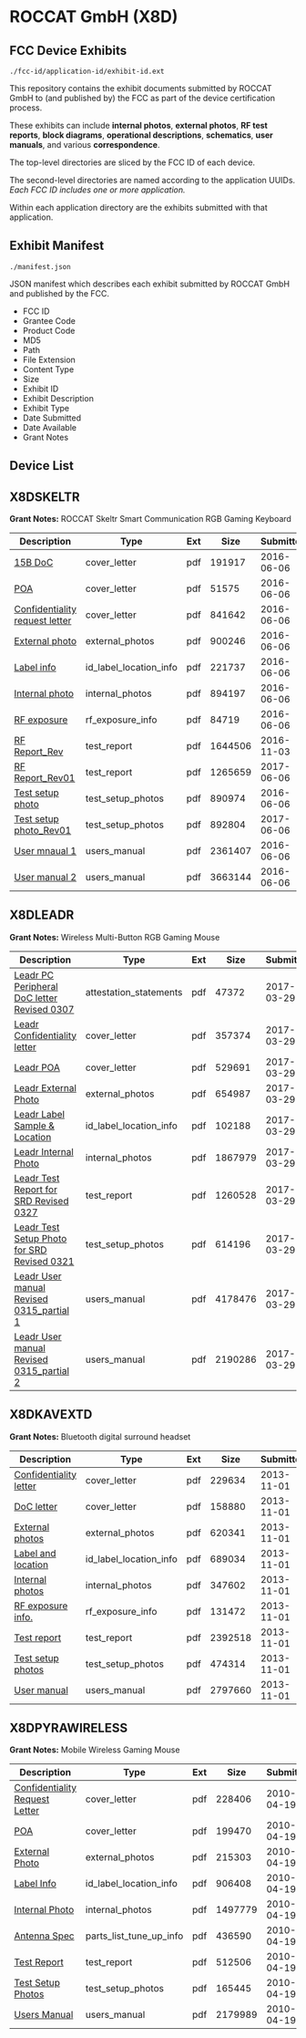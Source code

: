 # ROCCAT GmbH (X8D)
## FCC Device Exhibits

```
./fcc-id/application-id/exhibit-id.ext
```

This repository contains the exhibit documents submitted by ROCCAT GmbH to (and published by) the FCC as part of the device certification process.

These exhibits can include **internal photos**, **external photos**, **RF test reports**, **block diagrams**, **operational descriptions**, **schematics**, **user manuals**, and various **correspondence**.

The top-level directories are sliced by the FCC ID of each device.

The second-level directories are named according to the application UUIDs. *Each FCC ID includes one or more application.*

Within each application directory are the exhibits submitted with that application. 

## Exhibit Manifest

```
./manifest.json
```

JSON manifest which describes each exhibit submitted by ROCCAT GmbH and published by the FCC.

- FCC ID
- Grantee Code
- Product Code
- MD5
- Path
- File Extension
- Content Type
- Size
- Exhibit ID
- Exhibit Description
- Exhibit Type
- Date Submitted
- Date Available
- Grant Notes

## Device List
## X8DSKELTR
**Grant Notes:** ROCCAT Skeltr Smart Communication RGB Gaming Keyboard

| Description | Type | Ext | Size | Submitted | Available |
| ----------- | ---- | --- | ---- | --------- | --------- |
| [15B DoC](X8DSKELTR/ba241587bd12ea64fc6715a46dbb9217/3018250.pdf) | cover_letter | pdf | 191917 | 2016-06-06 | 2016-06-06 |
| [POA](X8DSKELTR/ba241587bd12ea64fc6715a46dbb9217/3018251.pdf) | cover_letter | pdf | 51575 | 2016-06-06 | 2016-06-06 |
| [Confidentiality request letter](X8DSKELTR/ba241587bd12ea64fc6715a46dbb9217/3018252.pdf) | cover_letter | pdf | 841642 | 2016-06-06 | 2016-06-06 |
| [External photo](X8DSKELTR/ba241587bd12ea64fc6715a46dbb9217/3018257.pdf) | external_photos | pdf | 900246 | 2016-06-06 | 2016-12-04 |
| [Label info](X8DSKELTR/ba241587bd12ea64fc6715a46dbb9217/3018264.pdf) | id_label_location_info | pdf | 221737 | 2016-06-06 | 2016-06-06 |
| [Internal photo](X8DSKELTR/ba241587bd12ea64fc6715a46dbb9217/3018258.pdf) | internal_photos | pdf | 894197 | 2016-06-06 | 2016-12-04 |
| [RF exposure](X8DSKELTR/ba241587bd12ea64fc6715a46dbb9217/3018262.pdf) | rf_exposure_info | pdf | 84719 | 2016-06-06 | 2016-06-06 |
| [RF Report_Rev](X8DSKELTR/ba241587bd12ea64fc6715a46dbb9217/3185695.pdf) | test_report | pdf | 1644506 | 2016-11-03 | 2016-06-06 |
| [RF Report_Rev01](X8DSKELTR/ba241587bd12ea64fc6715a46dbb9217/3415797.pdf) | test_report | pdf | 1265659 | 2017-06-06 | 2016-06-06 |
| [Test setup photo](X8DSKELTR/ba241587bd12ea64fc6715a46dbb9217/3018259.pdf) | test_setup_photos | pdf | 890974 | 2016-06-06 | 2016-12-04 |
| [Test setup photo_Rev01](X8DSKELTR/ba241587bd12ea64fc6715a46dbb9217/3415798.pdf) | test_setup_photos | pdf | 892804 | 2017-06-06 | 2016-06-06 |
| [User mnaual 1](X8DSKELTR/ba241587bd12ea64fc6715a46dbb9217/3018260.pdf) | users_manual | pdf | 2361407 | 2016-06-06 | 2016-12-04 |
| [User manual 2](X8DSKELTR/ba241587bd12ea64fc6715a46dbb9217/3018261.pdf) | users_manual | pdf | 3663144 | 2016-06-06 | 2016-12-04 |
## X8DLEADR
**Grant Notes:** Wireless Multi-Button RGB Gaming Mouse

| Description | Type | Ext | Size | Submitted | Available |
| ----------- | ---- | --- | ---- | --------- | --------- |
| [Leadr PC Peripheral DoC letter Revised 0307](X8DLEADR/e24ca843456f45b33b20b77ade69083d/3338600.pdf) | attestation_statements | pdf | 47372 | 2017-03-29 | 2017-03-29 |
| [Leadr Confidentiality letter](X8DLEADR/e24ca843456f45b33b20b77ade69083d/3338594.pdf) | cover_letter | pdf | 357374 | 2017-03-29 | 2017-03-29 |
| [Leadr POA](X8DLEADR/e24ca843456f45b33b20b77ade69083d/3338599.pdf) | cover_letter | pdf | 529691 | 2017-03-29 | 2017-03-29 |
| [Leadr External Photo](X8DLEADR/e24ca843456f45b33b20b77ade69083d/3338620.pdf) | external_photos | pdf | 654987 | 2017-03-29 | 2017-09-25 |
| [Leadr Label Sample & Location](X8DLEADR/e24ca843456f45b33b20b77ade69083d/3338601.pdf) | id_label_location_info | pdf | 102188 | 2017-03-29 | 2017-03-29 |
| [Leadr Internal Photo](X8DLEADR/e24ca843456f45b33b20b77ade69083d/3338624.pdf) | internal_photos | pdf | 1867979 | 2017-03-29 | 2017-09-25 |
| [Leadr Test Report for SRD Revised 0327](X8DLEADR/e24ca843456f45b33b20b77ade69083d/3338604.pdf) | test_report | pdf | 1260528 | 2017-03-29 | 2017-03-29 |
| [Leadr Test Setup Photo for SRD Revised 0321](X8DLEADR/e24ca843456f45b33b20b77ade69083d/3338644.pdf) | test_setup_photos | pdf | 614196 | 2017-03-29 | 2017-09-25 |
| [Leadr User manual Revised 0315_partial 1](X8DLEADR/e24ca843456f45b33b20b77ade69083d/3338647.pdf) | users_manual | pdf | 4178476 | 2017-03-29 | 2017-09-25 |
| [Leadr User manual Revised 0315_partial 2](X8DLEADR/e24ca843456f45b33b20b77ade69083d/3338648.pdf) | users_manual | pdf | 2190286 | 2017-03-29 | 2017-09-25 |
## X8DKAVEXTD
**Grant Notes:** Bluetooth digital surround headset

| Description | Type | Ext | Size | Submitted | Available |
| ----------- | ---- | --- | ---- | --------- | --------- |
| [Confidentiality letter](X8DKAVEXTD/14cc990387c45d81394b1767623a4f58/2108267.pdf) | cover_letter | pdf | 229634 | 2013-11-01 | 2013-11-01 |
| [DoC letter](X8DKAVEXTD/14cc990387c45d81394b1767623a4f58/2108268.pdf) | cover_letter | pdf | 158880 | 2013-11-01 | 2013-11-01 |
| [External photos](X8DKAVEXTD/14cc990387c45d81394b1767623a4f58/2108257.pdf) | external_photos | pdf | 620341 | 2013-11-01 | 2013-11-01 |
| [Label and location](X8DKAVEXTD/14cc990387c45d81394b1767623a4f58/2108256.pdf) | id_label_location_info | pdf | 689034 | 2013-11-01 | 2013-11-01 |
| [Internal photos](X8DKAVEXTD/14cc990387c45d81394b1767623a4f58/2108263.pdf) | internal_photos | pdf | 347602 | 2013-11-01 | 2013-11-01 |
| [RF exposure info.](X8DKAVEXTD/14cc990387c45d81394b1767623a4f58/2108264.pdf) | rf_exposure_info | pdf | 131472 | 2013-11-01 | 2013-11-01 |
| [Test report](X8DKAVEXTD/14cc990387c45d81394b1767623a4f58/2108260.pdf) | test_report | pdf | 2392518 | 2013-11-01 | 2013-11-01 |
| [Test setup photos](X8DKAVEXTD/14cc990387c45d81394b1767623a4f58/2108261.pdf) | test_setup_photos | pdf | 474314 | 2013-11-01 | 2013-11-01 |
| [User manual](X8DKAVEXTD/14cc990387c45d81394b1767623a4f58/2108262.pdf) | users_manual | pdf | 2797660 | 2013-11-01 | 2013-11-01 |
## X8DPYRAWIRELESS
**Grant Notes:** Mobile Wireless Gaming Mouse

| Description | Type | Ext | Size | Submitted | Available |
| ----------- | ---- | --- | ---- | --------- | --------- |
| [Confidentiality Request Letter](X8DPYRAWIRELESS/ad7cb0cd1e99e9f78ce5aca2ce520443/1268714.pdf) | cover_letter | pdf | 228406 | 2010-04-19 | 2010-04-19 |
| [POA](X8DPYRAWIRELESS/ad7cb0cd1e99e9f78ce5aca2ce520443/1268719.pdf) | cover_letter | pdf | 199470 | 2010-04-19 | 2010-04-19 |
| [External Photo](X8DPYRAWIRELESS/ad7cb0cd1e99e9f78ce5aca2ce520443/1268715.pdf) | external_photos | pdf | 215303 | 2010-04-19 | 2010-04-19 |
| [Label Info](X8DPYRAWIRELESS/ad7cb0cd1e99e9f78ce5aca2ce520443/1268717.pdf) | id_label_location_info | pdf | 906408 | 2010-04-19 | 2010-04-19 |
| [Internal Photo](X8DPYRAWIRELESS/ad7cb0cd1e99e9f78ce5aca2ce520443/1268716.pdf) | internal_photos | pdf | 1497779 | 2010-04-19 | 2010-04-19 |
| [Antenna Spec](X8DPYRAWIRELESS/ad7cb0cd1e99e9f78ce5aca2ce520443/1268712.pdf) | parts_list_tune_up_info | pdf | 436590 | 2010-04-19 | 2010-04-19 |
| [Test Report](X8DPYRAWIRELESS/ad7cb0cd1e99e9f78ce5aca2ce520443/1268721.pdf) | test_report | pdf | 512506 | 2010-04-19 | 2010-04-19 |
| [Test Setup Photos](X8DPYRAWIRELESS/ad7cb0cd1e99e9f78ce5aca2ce520443/1268722.pdf) | test_setup_photos | pdf | 165445 | 2010-04-19 | 2010-04-19 |
| [Users Manual](X8DPYRAWIRELESS/ad7cb0cd1e99e9f78ce5aca2ce520443/1268723.pdf) | users_manual | pdf | 2179989 | 2010-04-19 | 2010-04-19 |
